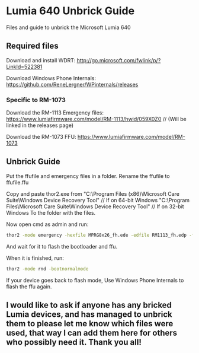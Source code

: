 # Lumia 640 Unbrick Guide

Files and guide to unbrick the Microsoft Lumia 640

## Required files

Download and install WDRT: http://go.microsoft.com/fwlink/p/?LinkId=522381

Download Windows Phone Internals: https://github.com/ReneLergner/WPinternals/releases

### Specific to RM-1073

Download the RM-1113 Emergency files: https://www.lumiafirmware.com/model/RM-1113/hwid/059X0Z0 // (Will be linked in the releases page)

Download the RM-1073 FFU: https://www.lumiafirmware.com/model/RM-1073

## Unbrick Guide

Put the ffufile and emergency files in a folder.
Rename the ffufile to ffufile.ffu

Copy and paste thor2.exe from "C:\Program Files (x86)\Microsoft Care Suite\Windows Device Recovery Tool" // If on 64-bit Windows
                              "C:\Program Files\Microsoft Care Suite\Windows Device Recovery Tool" // If on 32-bit Windows
To the folder with the files.

Now open cmd as admin and run:
```cmd
thor2 -mode emergency -hexfile MPRG8x26_fh.ede -edfile RM1113_fh.edp -ffufile ffufile.ffu
```

And wait for it to flash the bootloader and ffu.

When it is finished, run:
```cmd
thor2 -mode rnd -bootnormalmode

```
If your device goes back to flash mode, Use Windows Phone Internals to flash the ffu again.

## I would like to ask if anyone has any bricked Lumia devices, and has managed to unbrick them to please let me know which files were used, that way I can add them here for others who possibly need it. Thank you all!
